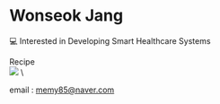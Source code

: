 # Wonseok Jang 
💻 Interested in Developing Smart Healthcare Systems

Recipe
\
<img src="http://img.shields.io/badge/Python-3766AB?style=flat-square&logo=Python&logoColor=white" />
\

email : memy85@naver.com
